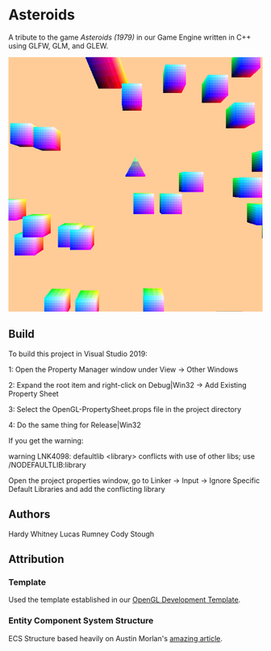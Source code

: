 # Asteroids
A tribute to the game _Asteroids (1979)_ in our Game Engine written in C++ using GLFW, GLM, and GLEW.

![ProjectGif](/images/shootingAsteroids.gif)


## Build
To build this project in Visual Studio 2019:

  1: Open the Property Manager window under View -> Other Windows
  
  2: Expand the root item and right-click on Debug|Win32 -> Add Existing Property Sheet
  
  3: Select the OpenGL-PropertySheet.props file in the project directory
  
  4: Do the same thing for Release|Win32
  
If you get the warning:

  warning LNK4098: defaultlib \<library\> conflicts with use of other libs; use /NODEFAULTLIB:library
  
Open the project properties window, go to Linker -> Input -> Ignore Specific Default Libraries and add the conflicting library

## Authors
Hardy Whitney
Lucas Rumney
Cody Stough

## Attribution

### Template
Used the template established in our [OpenGL Development Template](https://github.com/htw6174/OpenGL-Template).

### Entity Component System Structure
ECS Structure based heavily on Austin Morlan's [amazing article](https://code.austinmorlan.com/austin/ecs).



